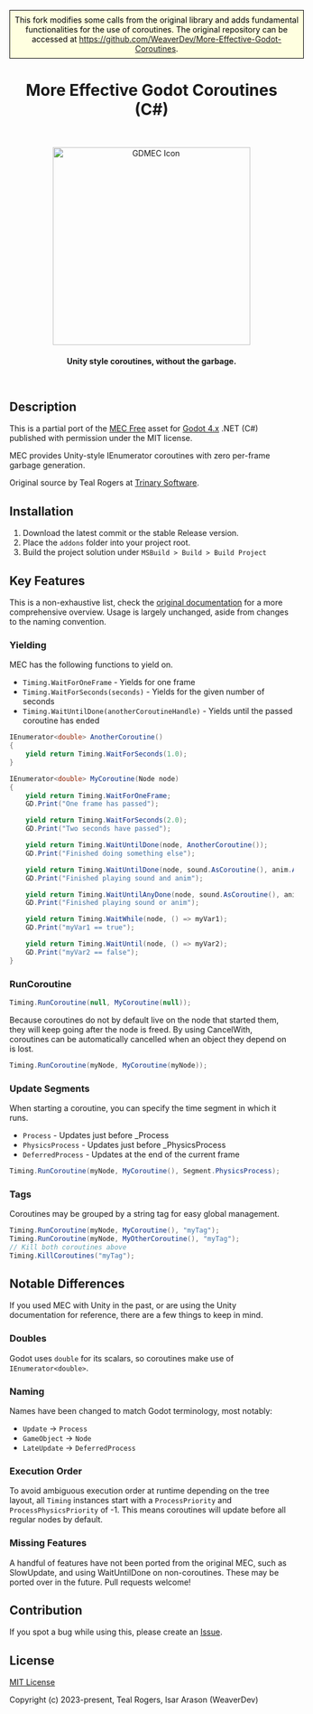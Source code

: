 <p style="width: 100%; background: lightyellow; border: 1px solid black; color: black; padding: 8px; text-align: center;">
This fork modifies some calls from the original library and adds fundamental functionalities for the use of coroutines. The original repository can be accessed at <a href="https://github.com/WeaverDev/More-Effective-Godot-Coroutines">https://github.com/WeaverDev/More-Effective-Godot-Coroutines</a>.
</p>


<h1 align="center"> More Effective Godot Coroutines (C#) </h1> <br>
<p align="center">
    <img alt="GDMEC Icon" title="GDMEC" src="https://github.com/WeaverDev/More-Effective-Godot-Coroutines/assets/22682921/52ce5162-872c-4f49-b5db-ee1336cddad3" width="350">
</p>

<h4 align="center">
  Unity style coroutines, without the garbage.
</p>

<br>

## Description
This is a partial port of the [MEC Free](https://assetstore.unity.com/packages/tools/animation/more-effective-coroutines-free-54975 "MEC Free") asset for [Godot 4.x](https://godotengine.org/ "Godot") .NET (C#) published with permission under the MIT license.

MEC provides Unity-style IEnumerator coroutines with zero per-frame garbage generation.

Original source by Teal Rogers at [Trinary Software](http://trinary.tech/ "Trinary Software").

## Installation
1. Download the latest commit or the stable Release version.
2. Place the `addons` folder into your project root.
3. Build the project solution under `MSBuild > Build > Build Project`

## Key Features
This is a non-exhaustive list, check the [original documentation](http://trinary.tech/category/mec/free/ "original documentation") for a more comprehensive overview. Usage is largely unchanged, aside from changes to the naming convention.

### Yielding
MEC has the following functions to yield on.
- `Timing.WaitForOneFrame` - Yields for one frame
- `Timing.WaitForSeconds(seconds)` - Yields for the given number of seconds
- `Timing.WaitUntilDone(anotherCoroutineHandle)` - Yields until the passed coroutine has ended
```cs
IEnumerator<double> AnotherCoroutine()
{
    yield return Timing.WaitForSeconds(1.0);
}

IEnumerator<double> MyCoroutine(Node node)
{
    yield return Timing.WaitForOneFrame;
    GD.Print("One frame has passed");

    yield return Timing.WaitForSeconds(2.0);
    GD.Print("Two seconds have passed");

    yield return Timing.WaitUntilDone(node, AnotherCoroutine());
    GD.Print("Finished doing something else");

    yield return Timing.WaitUntilDone(node, sound.AsCoroutine(), anim.AsCoroutine());
    GD.Print("Finished playing sound and anim");

    yield return Timing.WaitUntilAnyDone(node, sound.AsCoroutine(), anim.AsCoroutine());
    GD.Print("Finished playing sound or anim");

    yield return Timing.WaitWhile(node, () => myVar1);
    GD.Print("myVar1 == true");

    yield return Timing.WaitUntil(node, () => myVar2);
    GD.Print("myVar2 == false");
}
```

### RunCoroutine
```cs
Timing.RunCoroutine(null, MyCoroutine(null));
```
Because coroutines do not by default live on the node that started them, they will keep going after the node is freed. By using CancelWith, coroutines can be automatically cancelled when an object they depend on is lost.
```cs
Timing.RunCoroutine(myNode, MyCoroutine(myNode));
```

### Update Segments
When starting a coroutine, you can specify the time segment in which it runs.
- `Process` - Updates just before  _Process
- `PhysicsProcess` - Updates just before _PhysicsProcess
- `DeferredProcess` - Updates at the end of the current frame

```cs
Timing.RunCoroutine(myNode, MyCoroutine(), Segment.PhysicsProcess);
```

### Tags
Coroutines may be grouped by a string tag for easy global management.
```cs
Timing.RunCoroutine(myNode, MyCoroutine(), "myTag");
Timing.RunCoroutine(myNode, MyOtherCoroutine(), "myTag");
// Kill both coroutines above
Timing.KillCoroutines("myTag");
```

## Notable Differences

If you used MEC with Unity in the past, or are using the Unity documentation for reference, there are a few things to keep in mind.

### Doubles
Godot uses `double` for its scalars, so coroutines make use of `IEnumerator<double>`.

### Naming
Names have been changed to match Godot terminology, most notably:

- `Update` -> `Process`
- `GameObject` -> `Node`
- `LateUpdate` -> `DeferredProcess`

### Execution Order
To avoid ambiguous execution order at runtime depending on the tree layout, all `Timing` instances start with a `ProcessPriority` and `ProcessPhysicsPriority` of -1. This means coroutines will update before all regular nodes by default. 

### Missing Features
A handful of features have not been ported from the original MEC, such as SlowUpdate, and using WaitUntilDone on non-coroutines. These may be ported over in the future. Pull requests welcome!

## Contribution
If you spot a bug while using this, please create an [Issue](https://github.com/WeaverDev/GDMEC/issues).


## License

[MIT License](LICENSE)

Copyright (c) 2023-present, Teal Rogers, Isar Arason (WeaverDev)
